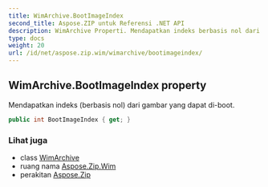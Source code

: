 ```yaml
---
title: WimArchive.BootImageIndex
second_title: Aspose.ZIP untuk Referensi .NET API
description: WimArchive Properti. Mendapatkan indeks berbasis nol dari gambar yang dapat diboot.
type: docs
weight: 20
url: /id/net/aspose.zip.wim/wimarchive/bootimageindex/
---
```

## WimArchive.BootImageIndex property

Mendapatkan indeks (berbasis nol) dari gambar yang dapat di-boot.

```csharp
public int BootImageIndex { get; }
```

### Lihat juga

* class [WimArchive](../)
* ruang nama [Aspose.Zip.Wim](../../wimarchive/)
* perakitan [Aspose.Zip](../../../)


